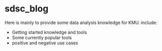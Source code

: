 # sdsc_blog

Here is mainly to provide some data analysis knowledge for KMU. include:
- Getting started knowledge and tools
- Some currently popular tools
- positive and negative use cases
